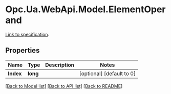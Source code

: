 # Opc.Ua.WebApi.Model.ElementOperand
[Link to specification](https://reference.opcfoundation.org/v105/Core/docs/Part4/7.7.4/#7.7.4.2).

## Properties

Name | Type | Description | Notes
------------ | ------------- | ------------- | -------------
**Index** | **long** |  | [optional] [default to 0]

[[Back to Model list]](../README.md#documentation-for-models) [[Back to API list]](../README.md#documentation-for-api-endpoints) [[Back to README]](../README.md)

